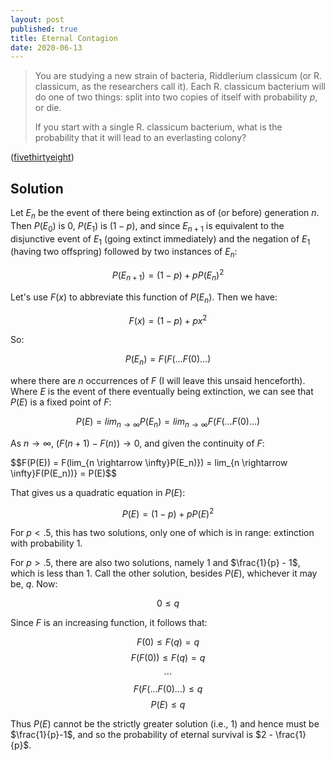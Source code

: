 ```yaml
---
layout: post
published: true
title: Eternal Contagion
date: 2020-06-13
---
```


>You are studying a new strain of bacteria, Riddlerium classicum (or R. classicum, as the researchers call it). Each R. classicum bacterium will do one of two things: split into two copies of itself with probability $p$, or die. 
>
>If you start with a single R. classicum bacterium, what is the probability that it will lead to an everlasting colony?

<!--more-->

([fivethirtyeight](https://fivethirtyeight.com/features/how-long-will-the-bacterial-colony-last/))

## Solution

Let $E_n$ be the event of there being extinction as of (or before) generation $n$. Then $P(E_0)$ is $0$, $P(E_1)$ is $(1-p)$, and since $E_{n+1}$ is equivalent to the disjunctive event of $E_1$ (going extinct immediately) and the negation of $E_1$ (having two offspring) followed by two instances of $E_{n}$:

$$P(E_{n+1}) = (1-p) + pP(E_{n})^2$$

Let's use $F(x)$ to abbreviate this function of $P(E_n)$. Then we have:

$$F(x) = (1-p) + px^2$$

So:

$$P(E_n) = F(F(\ldots F(0)\ldots)$$

where there are $n$ occurrences of $F$ (I will leave this unsaid henceforth). Where $E$ is the event of there eventually being extinction, we can see that $P(E)$ is a fixed point of $F$:

$$P(E) = lim_{n \rightarrow \infty} P(E_n) = 
lim_{n \rightarrow \infty} F(F(\ldots F(0)\ldots)
$$

As $n \rightarrow \infty$, $(F(n+1) - F(n)) \rightarrow 0$, and given the continuity of $F$:

$$F(P(E)) = F(lim_{n \rightarrow \infty}P(E_n)}) 
= lim_{n \rightarrow \infty}F(P(E_n))} = P(E)$$

That gives us a quadratic equation in $P(E)$:

$$P(E) = (1-p) + pP(E)^2$$

For $p < .5$, this has two solutions, only one of which is in range: extinction with probability $1$.

For $p>.5$, there are also two solutions, namely $1$ and $\frac{1}{p} - 1$, which is less than $1$. Call the other solution, besides $P(E)$, whichever it may be, $q$. Now:

$$0 \leq q$$

Since $F$ is an increasing function, it follows that:

$$F(0) \leq F(q) = q$$
$$F(F(0)) \leq F(q) = q$$
$$\cdots$$
$$ F(F(\ldots F(0)\ldots) \leq q $$
$$ P(E) \leq q $$

Thus $P(E)$ cannot be the strictly greater solution (i.e., $1$) and hence must be $\frac{1}{p}-1$, and so the probability of eternal survival is $2 - \frac{1}{p}$.

<br>
